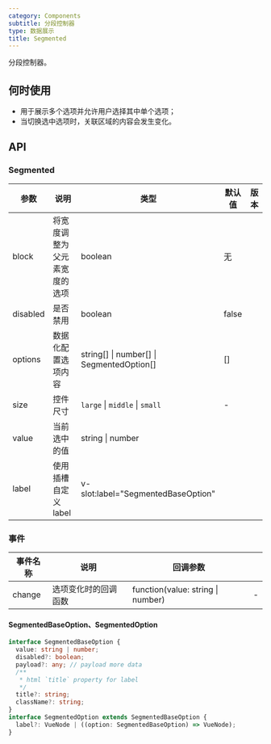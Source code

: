 ```yaml
---
category: Components
subtitle: 分段控制器
type: 数据展示
title: Segmented
---
```


分段控制器。

## 何时使用

- 用于展示多个选项并允许用户选择其中单个选项；
- 当切换选中选项时，关联区域的内容会发生变化。

## API

### Segmented

| 参数 | 说明 | 类型 | 默认值 | 版本 |
| --- | --- | --- | --- | --- |
| block | 将宽度调整为父元素宽度的选项 | boolean | 无 |  |
| disabled | 是否禁用 | boolean | false |  |
| options | 数据化配置选项内容 | string[] \| number[] \| SegmentedOption[] | [] |  |
| size | 控件尺寸 | `large` \| `middle` \| `small` | - |  |
| value | 当前选中的值 | string \| number |  |  |
| label | 使用插槽自定义 label | v-slot:label="SegmentedBaseOption" |  |  |

### 事件

| 事件名称 | 说明                 | 回调参数                          |     |
| -------- | -------------------- | --------------------------------- | --- |
| change   | 选项变化时的回调函数 | function(value: string \| number) | -   |

#### SegmentedBaseOption、SegmentedOption

```ts
interface SegmentedBaseOption {
  value: string | number;
  disabled?: boolean;
  payload?: any; // payload more data
  /**
   * html `title` property for label
   */
  title?: string;
  className?: string;
}
interface SegmentedOption extends SegmentedBaseOption {
  label?: VueNode | ((option: SegmentedBaseOption) => VueNode);
}
```
